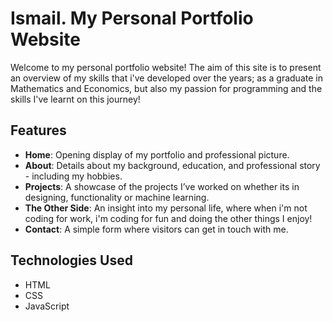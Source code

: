 # Ismail. My Personal Portfolio Website

Welcome to my personal portfolio website! The aim of this site is to present an overview of my skills that i've developed over the years; as a graduate in Mathematics and Economics, but also my passion for programming and the skills I've learnt on this journey!

## Features
- **Home**: Opening display of my portfolio and professional picture.
- **About**: Details about my background, education, and professional story - including my hobbies.
- **Projects**: A showcase of the projects I’ve worked on whether its in designing, functionality or machine learning.
- **The Other Side**: An insight into my personal life, where when i'm not coding for work, i'm coding for fun and doing the other things I enjoy!
- **Contact**: A simple form where visitors can get in touch with me.

## Technologies Used
- HTML
- CSS
- JavaScript

